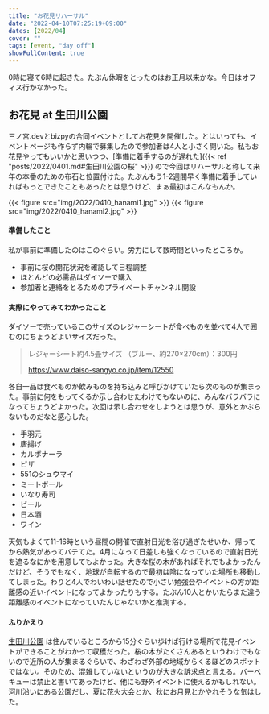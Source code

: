 ```yaml
---
title: "お花見リハーサル"
date: "2022-04-10T07:25:19+09:00"
dates: [2022/04]
cover: ""
tags: [event, "day off"]
showFullContent: true
---
```


0時に寝て6時に起きた。たぶん休暇をとったのはお正月以来かな。今日はオフィス行かなかった。

## お花見 at 生田川公園

三ノ宮.devとbizpyの合同イベントとしてお花見を開催した。とはいっても、イベントページも作らず内輪で募集したので参加者は4人と小さく開いた。私もお花見やってもいいかと思いつつ、[準備に着手するのが遅れた]({{< ref "posts/2022/0401.md#生田川公園の桜" >}}) ので今回はリハーサルと称して来年の本番のための布石と位置付けた。たぶんもう1-2週間早く準備に着手していればもっとできたこともあったとは思うけど、まぁ最初はこんなもんか。

{{< figure src="img/2022/0410_hanami1.jpg" >}}
{{< figure src="img/2022/0410_hanami2.jpg" >}}

#### 準備したこと

私が事前に準備したのはこのぐらい。労力にして数時間といったところか。

* 事前に桜の開花状況を確認して日程調整
* ほとんどの必需品はダイソーで購入
* 参加者と連絡をとるためのプライベートチャンネル開設

#### 実際にやってみてわかったこと

ダイソーで売っているこのサイズのレジャーシートが食べものを並べて4人で囲むのにちょうどよいサイズだった。

> レジャーシート約4.5畳サイズ （ブルー、約270×270cm）：300円
> 
> https://www.daiso-sangyo.co.jp/item/12550

各自一品は食べものか飲みものを持ち込みと呼びかけていたら次のものが集まった。事前に何をもってくるか示し合わせたわけでもないのに、みんなバラバラになってちょうどよかった。次回は示し合わせをしようとは思うが、意外とかぶらないものだなと感心した。

* 手羽元
* 唐揚げ
* カルボナーラ
* ピザ
* 551のシュウマイ
* ミートボール
* いなり寿司
* ビール
* 日本酒
* ワイン

天気もよくて11-16時という昼間の開催で直射日光を浴び過ぎたせいか、帰ってから熱気があってバテてた。4月になって日差しも強くなっているので直射日光を遮るなにかを用意してもよかった。大きな桜の木があればそれでもよかったんだけど、そうでもなく、地球が自転するので最初は陰になっていた場所も移動してしまった。わりと4人でわいわい話せたので小さい勉強会やイベントの方が距離感の近いイベントになってよかったりもする。たぶん10人とかいたらまた違う距離感のイベントになっていたんじゃないかと推測する。

#### ふりかえり

[生田川公園](https://www.kobe-park.or.jp/kouen_keikaku/2018/11/05/%E7%94%9F%E7%94%B0%E5%B7%9D%E5%85%AC%E5%9C%92/) は住んでいるところから15分ぐらい歩けば行ける場所で花見イベントができることがわかって収穫だった。桜の木がたくさんあるというわけでもないので近所の人が集まるぐらいで、わざわざ外部の地域からくるほどのスポットではない。そのため、混雑していないというのが大きな訴求点と言える。バーベキューは禁止と書いてあったけど、他にも野外イベントに使えるかもしれない。河川沿いにある公園だし、夏に花火大会とか、秋にお月見とかやれそうな気はした。
